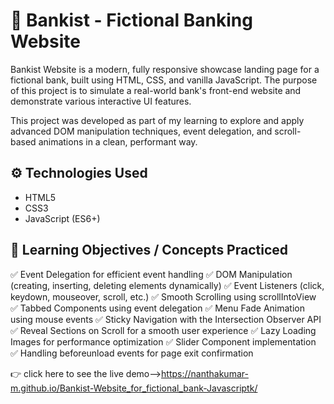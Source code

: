 # 🏦 Bankist - Fictional Banking Website

Bankist Website is a modern, fully responsive showcase landing page for a fictional bank, built using HTML, CSS, and vanilla JavaScript. The purpose of this project is to simulate a real-world bank's front-end website and demonstrate various interactive UI features.

This project was developed as part of my learning to explore and apply advanced DOM manipulation techniques, event delegation, and scroll-based animations in a clean, performant way.

## ⚙️ Technologies Used

- HTML5
- CSS3
- JavaScript (ES6+)

## 🎯 Learning Objectives / Concepts Practiced

✅ Event Delegation for efficient event handling
✅ DOM Manipulation (creating, inserting, deleting elements dynamically)
✅ Event Listeners (click, keydown, mouseover, scroll, etc.)
✅ Smooth Scrolling using scrollIntoView
✅ Tabbed Components using event delegation
✅ Menu Fade Animation using mouse events
✅ Sticky Navigation with the Intersection Observer API
✅ Reveal Sections on Scroll for a smooth user experience
✅ Lazy Loading Images for performance optimization
✅ Slider Component implementation
✅ Handling beforeunload events for page exit confirmation

👉 click here to see the live demo-->https://nanthakumar-m.github.io/Bankist-Website_for_fictional_bank-Javascriptk/
